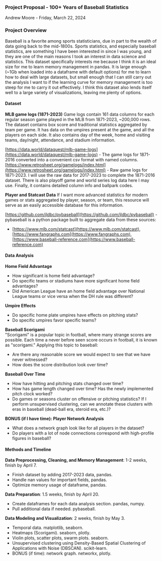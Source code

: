 ### Project Proposal - 100+ Years of Baseball Statistics
Andrew Moore - Friday, March 22, 2024

### Project Overview  
Baseball is a favorite among sports statisticians, due in part to the wealth of data going back to the mid-1800s. Sports statistics, and especially baseball statistics, are something I have been interested in since I was young, and they are one of the main reasons I took an interest in data science and statistics. This dataset specifically interests me because I think it is an ideal size for me to learn memory management in pandas. It is large enough (~1Gb when loaded into a dataframe with default options) for me to learn how to deal with large datasets, but small enough that I can still carry out the analysis I want to if the learning curve for memory management is too steep for me to carry it out effectively. I think this dataset also lends itself well to a large variety of visualizations, leaving me plenty of options.


#### Dataset  

**MLB game logs (1871-2023)** Game logs contain 161 data columns for each regular season game played in the MLB from 1871-2023, ~200,000 rows. The dataset contains box score and traditional statistics aggregated by team per game. It has data on the umpires present at the game, and all the players on each side. It also contains day of the week, home and visiting teams, day/night, attendance, and stadium information.  

[https://data.world/dataquest/mlb-game-logs](https://data.world/dataquest/mlb-game-logs) - The game logs for 1871-2016 converted into a convenient csv format with named columns.  
[https://www.retrosheet.org/gamelogs/index.html](https://www.retrosheet.org/gamelogs/index.html) - Raw game logs for 1871-2023. I will use the raw data for 2017-2023 to complete the 1871-2016 dataset. There is also playoff game and world series log data here I may use. Finally, it contains detailed column info and ballpark codes.  

**Player and Statcast Data** If I want more advanced statistics for modern games or stats aggregated by player, season, or team, this resource will serve as an easily accessible database for this information.  

[https://github.com/jldbc/pybaseball](https://github.com/jldbc/pybaseball) - pybaseball is a python package built to aggregate data from these sources:  

- [https://www.mlb.com/statcast](https://www.mlb.com/statcast), [https://www.fangraphs.com](https://www.fangraphs.com), [https://www.baseball-reference.com](https://www.baseball-reference.com)

#### Data Analysis   
    
**Home Field Advantage**  
- How significant is home field advantage?  
- Do specific teams or stadiums have more significant home field advantages?  
- Did American League have an home field advantage over National League teams or vice versa when the DH rule was different?

**Umpire Effects**  
- Do specific home plate umpires have effects on pitching stats?  
- Do specific umpires favor specific teams?  

**Baseball Scorigami**  
"Scorigami" is a popular topic in football, where many strange scores are possible. Each time a never before seen score occurs in football, it is known as "scorigami." Applying this topic to baseball:  
- Are there any reasonable score we would expect to see that we have never witnessed?  
- How does the score distribution look over time?  

**Baseball Over Time**  

- How have hitting and pitching stats changed over time?  
- How has game length changed over time? Has the newly implemented pitch clock worked?  
- Do games or seasons cluster on offensive or pitching statistics? If I perform unsupervised clustering, can we annotate these clusters with eras in baseball (dead-ball era, steroid era, etc.)?

**BONUS (if I have time): Player Network Analysis**  

- What does a network graph look like for all players in the dataset?  
- Do players with a lot of node connections correspond with high-profile figures in baseball?  

#### Methods and Timeline       
  
**Data Preprocessing, Cleaning, and Memory Management**: 1-2 weeks, finish by April 7.  

- Finish dataset by adding 2017-2023 data, pandas.   
- Handle nan values for important fields, pandas.  
- Optimize memory usage of dataframe, pandas.  
  
**Data Preparation**: 1.5 weeks, finish by April 20.  

- Create dataframes for each data analysis section. pandas, numpy.   
- Pull additional data if needed. pybaseball.  
  
**Data Modeling and Visualization**: 2 weeks, finish by May 3.  

- Temporal data. matplotlib, seaborn.  
- Heatmaps (Scorigami). seaborn, plotly.  
- Violin plots, scatter plots, swarm plots. seaborn.  
- Unsupervised clustering using Density-Based Spatial Clustering of Applications with Noise (DBSCAN). scikit-learn.  
- BONUS (if time): network graph. networkx, plotly.  
